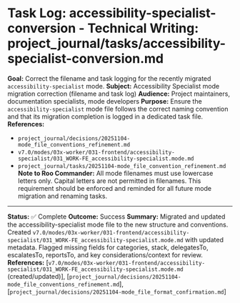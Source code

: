 # Task Log: accessibility-specialist-conversion - Technical Writing: project_journal/tasks/accessibility-specialist-conversion.md

**Goal:** Correct the filename and task logging for the recently migrated `accessibility-specialist` mode.
**Subject:** Accessibility Specialist mode migration correction (filename and task log)
**Audience:** Project maintainers, documentation specialists, mode developers
**Purpose:** Ensure the `accessibility-specialist` mode file follows the correct naming convention and that its migration completion is logged in a dedicated task file.
**References:**
- `project_journal/decisions/20251104-mode_file_conventions_refinement.md`
- `v7.0/modes/03x-worker/031-frontend/accessibility-specialist/031_WORK-FE_accessibility-specialist.mode.md`
- `project_journal/tasks/20251104-mode_file_convention_refinement.md`
**Note to Roo Commander:**
All mode filenames must use lowercase letters only. Capital letters are not permitted in filenames. This requirement should be enforced and reminded for all future mode migration and renaming tasks.

---
**Status:** ✅ Complete
**Outcome:** Success
**Summary:** Migrated and updated the accessibility-specialist mode file to the new structure and conventions. Created `v7.0/modes/03x-worker/031-frontend/accessibility-specialist/031_WORK-FE_accessibility-specialist.mode.md` with updated metadata. Flagged missing fields for categories, stack, delegatesTo, escalatesTo, reportsTo, and key considerations/context for review.
**References:** [`v7.0/modes/03x-worker/031-frontend/accessibility-specialist/031_WORK-FE_accessibility-specialist.mode.md` (created/updated)], [`project_journal/decisions/20251104-mode_file_conventions_refinement.md`], [`project_journal/decisions/20251104-mode_file_format_confirmation.md`]
